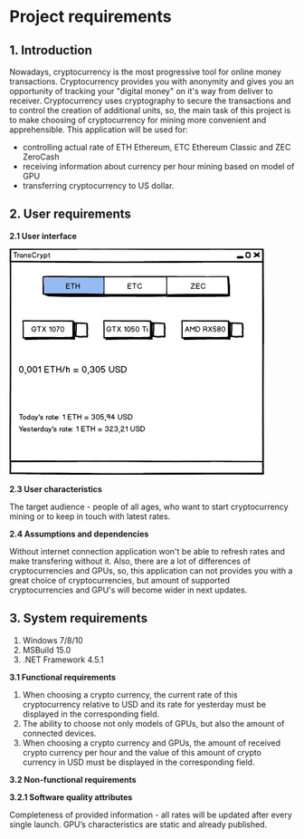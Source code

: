 # **Project requirements**

## **1. Introduction**

Nowadays, cryptocurrency is the most progressive tool for online money transactions. Cryptocurrency provides you with anonymity and gives you an opportunity of tracking your "digital money" on it's way from deliver to receiver. 
Cryptocurrency uses cryptography to secure the transactions and to control the creation of additional units, so, the main task of this project is to make choosing of cryptocurrency for mining more convenient and apprehensible.
This application will be used for:
* controlling actual rate of ETH Ethereum, ETC Ethereum Classic and ZEC ZeroCash
* receiving information about currency per hour mining based on model of GPU
* transferring cryptocurrency to US dollar.  


## **2. User requirements**

**2.1 User interface**

![interface](https://github.com/YevgeniMakarovich/TransCrypt/blob/master/Images/Mockups/Mockup.jpg "Interface")

**2.3 User characteristics**

The target audience - people of all ages, who want to start cryptocurrency mining or to keep in touch with latest rates.

**2.4 Assumptions and dependencies**

Without internet connection application won't be able to refresh rates and make transfering without it. Also, there are a lot of differences of cryptocurrencies and GPUs, so, this application can not provides you with a great choice of cryptocurrencies, but amount of supported cryptocurrencies and GPU's will become wider in next updates.


## **3. System requirements**

1. Windows 7/8/10
2. MSBuild 15.0
3. .NET Framework 4.5.1



**3.1 Functional requirements**

1. When choosing a crypto currency, the current rate of this cryptocurrency relative to USD and its rate for yesterday must be displayed in the corresponding field.
2. The ability to choose not only  models of GPUs, but also the amount of connected devices.
3. When choosing a crypto currency and GPUs, the amount of received crypto currency per hour and the value of this amount of crypto currency in USD must be displayed in the corresponding field.

**3.2 Non-functional requirements**

**3.2.1 Software quality attributes**

Completeness of provided information - all rates will be updated after every single launch. GPU’s characteristics are static and already published.
